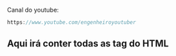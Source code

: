Canal do youtube:

```js
https://www.youtube.com/engenheiroyoutuber
```

## Aqui irá conter todas as tag do HTML
